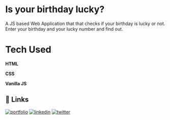 
# Is your birthday lucky?
A JS based Web Application that that checks if your birthday is lucky or not.
Enter your birthday and your lucky number and find out.




# Tech Used
**HTML**

**CSS** 

**Vanilla JS**


## 🔗 Links
[![portfolio](https://img.shields.io/badge/my_portfolio-000?style=for-the-badge&logo=ko-fi&logoColor=white)](https://amlansaikia-portfolio.netlify.app/)
[![linkedin](https://img.shields.io/badge/linkedin-0A66C2?style=for-the-badge&logo=linkedin&logoColor=white)](https://www.linkedin.com/in/amlanjyoti-saikia-5b280b1bb/)
[![twitter](https://img.shields.io/badge/twitter-1DA1F2?style=for-the-badge&logo=twitter&logoColor=white)](https://twitter.com/theWeird0ne_)

